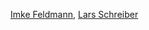 [Imke Feldmann](https://www.thebiccountant.com/about/),
[Lars Schreiber](https://ssbi-blog.de/lars-schreiber-english)
